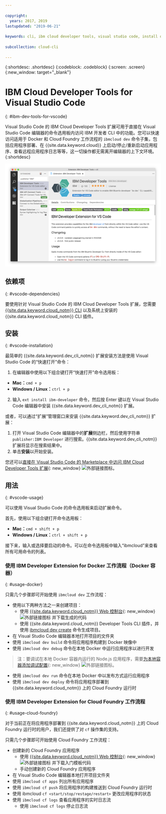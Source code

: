 ```yaml
---

copyright:
  years: 2017, 2019
lastupdated: "2019-06-21"

keywords: cli, ibm cloud developer tools, visual studio code, install developer tools, developer extension, vscode cli, vscode plugin, cloud foundry vscode

subcollection: cloud-cli

---
```


{:shortdesc: .shortdesc}
{:codeblock: .codeblock}
{:screen: .screen}
{:new_window: target="_blank"}

# IBM Cloud Developer Tools for Visual Studio Code
{: #ibm-dev-tools-for-vscode}

Visual Studio Code 的 IBM Cloud Developer Tools 扩展可用于直接在 Visual Studio Code 编辑器的命令选用板内访问 IBM 开发者 CLI 中的功能。您可以快速访问适用于 Docker 和 Cloud Foundry 工作流程的 `ibmcloud dev` 命令子集，包括应用程序部署、在 {{site.data.keyword.cloud}} 上启动/停止/重新启动应用程序、查看远程应用程序日志等等，这一切操作都无需离开编辑器的上下文环境。
{:shortdesc}

![IBM Developer Tools 扩展下载屏幕的截屏。](../images/vscode.png "Visual Studio Code 中的扩展下载屏幕")

## 依赖项
{: #vscode-dependencies}

要使用针对 Visual Studio Code 的 IBM Cloud Developer Tools 扩展，您需要 [{{site.data.keyword.cloud_notm}} CLI](/docs/cli?topic=cloud-cli-getting-started) 以及系统上安装的 {{site.data.keyword.cloud_notm}} CLI 插件。

## 安装
{: #vscode-installation}

最简单的 {{site.data.keyword.dev_cli_notm}} 扩展安装方法是使用 Visual Studio Code 的“快速打开”命令：

1. 在编辑器中使用以下组合键打开“快速打开”命令选用板：

  * **Mac：**`cmd + p`
  * **Windows / Linux：**`ctrl + p`

2. 输入 `ext install ibm-developer` 命令，然后按 Enter 键以在 Visual Studio Code 编辑器中安装 {{site.data.keyword.dev_cli_notm}} 扩展。

或者，可以通过“扩展”管理窗口来安装 {{site.data.keyword.dev_cli_notm}} 扩展：

1. 打开 Visual Studio Code 编辑器中的**扩展**侧边栏，然后使用字符串 `publisher:IBM Developer` 进行搜索。{{site.data.keyword.dev_cli_notm}} 扩展将显示在搜索结果中。  
2. 单击**安装**以开始安装。

您还可以[直接在 Visual Studio Code 的 Marketplace 中访问 IBM Cloud Developer Tools 扩展](https://marketplace.visualstudio.com/items?itemName=IBM.ibm-developer){: new_window} ![外部链接图标](../../icons/launch-glyph.svg "外部链接图标")。

## 用法
{: #vscode-usage}

可以使用 Visual Studio Code 的命令选用板来启动扩展命令。

首先，使用以下组合键打开命令选用板：

* **Mac：**`cmd + shift + p`
* **Windows / Linux：**`ctrl + shift + p`

接下来，输入或选择要启动的命令。可以在命令选用板中输入“ibmcloud”来查看所有可用命令的列表。

### 使用 IBM Developer Extension for Docker 工作流程（Docker 容器）
{: #usage-docker}

只需几个步骤即可开始使用 `ibmcloud dev` 工作流程：
* 使用以下两种方法之一来创建项目：
  * 使用 [{{site.data.keyword.cloud_notm}} Web 控制台](https://{DomainName}/developer/appservice/starter-kits){: new_window} ![外部链接图标](../../icons/launch-glyph.svg "外部链接图标") 并下载生成的代码
  * 使用 {{site.data.keyword.cloud_notm}} Developer Tools CLI 插件，并使用 [ibmcloud dev create](/docs/cli/idt?topic=cloud-cli-idt-cli#create) 命令生成项目。
* 在 Visual Studio Code 编辑器本地打开项目的文件夹
* 使用 `ibmcloud dev build` 命令将应用程序构建到 Docker 映像中
* 使用 `ibmcloud dev debug` 命令在本地 Docker 中运行应用程序以进行开发
> 注：要调试在本地 Docker 容器内运行的 Node.js 应用程序，需要[为本地容器添加调试配置](https://github.com/IBM-Cloud/ibm-developer-extension-vscode#debugging-nodejs-apps-within-the-local-docker-container){: new_window} ![外部链接图标](../../icons/launch-glyph.svg "外部链接图标")。
* 使用 `ibmcloud dev run` 命令在本地 Docker 中以发布方式运行应用程序
* 使用 `ibmcloud dev deploy` 命令将应用程序部署到 {{site.data.keyword.cloud_notm}} 上的 Cloud Foundry 运行时

### 使用 IBM Developer Extension for Cloud Foundry 工作流程
{: #usage-cloud-foundry}

对于当前正在将应用程序部署到 {{site.data.keyword.cloud_notm}} 上的 Cloud Foundry 运行时的用户，我们还提供了对 `cf` 操作集的支持。

只需几个步骤即可开始使用 Cloud Foundry 工作流程：
* 创建新的 Cloud Foundry 应用程序
  * 使用 [{{site.data.keyword.cloud_notm}} Web 控制台](https://{DomainName}/developer/appservice/starter-kits){: new_window} ![外部链接图标](../../icons/launch-glyph.svg "外部链接图标") 并下载入门模板代码
  * 手动创建新的 Cloud Foundry 应用程序
* 在 Visual Studio Code 编辑器本地打开项目文件夹
* 使用 `ibmcloud cf apps` 列出所有应用程序
* 使用 `ibmcloud cf push` 将应用程序的构建推送到 Cloud Foundry 运行时
* 使用 ibmcloud `cf <start/stop/restage/restart>` 更改应用程序的状态
* 使用 `ibmcloud cf logs` 查看应用程序的实时日志流
  * 使用 `ibmcloud cf logs` 停止日志流
